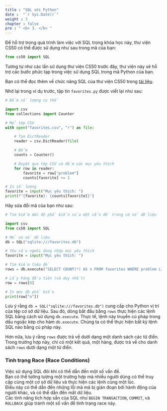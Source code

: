 ```yaml
---
title : "SQL với Python"
date :  "`r Sys.Date()`" 
weight : 3 
chapter : false
pre : " <b> 3. </b> "
---
```

Để hỗ trợ trong quá trình làm việc với SQL trong khóa học này, thư viện CS50 có thể được sử dụng như sau trong mã của bạn:
```python
from cs50 import SQL
```
Tương tự như các lần sử dụng thư viện CS50 trước đây, thư viện này sẽ hỗ trợ các bước phức tạp trong việc sử dụng SQL trong mã Python của bạn.

Bạn có thể đọc thêm về chức năng SQL của thư viện CS50 trong [tài liệu](https://cs50.readthedocs.io/libraries/cs50/python/#cs50.SQL).

Nhớ lại trong ví dụ trước, tập tin `favorites.py` được viết lại như sau:
```python
# Đếm số lượng cụ thể

import csv
from collections import Counter

# Mở tệp CSV
with open("favorites.csv", "r") as file:

    # Tạo DictReader
    reader = csv.DictReader(file)

    # Đếm
    counts = Counter()

    # Duyệt qua tệp CSV và đếm các mục yêu thích
    for row in reader:
        favorite = row["problem"]
        counts[favorite] += 1

# In số lượng
favorite = input("Mục yêu thích: ")
print(f"{favorite}: {counts[favorite]}")

```

Hãy sửa đổi mã của bạn như sau:
```python
# Tìm kiếm mức độ phổ biến của một vấn đề trong cơ sở dữ liệu

import csv
from cs50 import SQL

# Mở cơ sở dữ liệu
db = SQL("sqlite:///favorites.db")

# Yêu cầu người dùng nhập mục yêu thích
favorite = input("Mục yêu thích: ")

# Tìm kiếm tiêu đề
rows = db.execute("SELECT COUNT(*) AS n FROM favorites WHERE problem LIKE ?", favorite)

# Lấy hàng đầu tiên (và duy nhất)
row = rows[0]

# In mức độ phổ biến
print(row["n"])
```
Lưu ý rằng `db = SQL("sqlite:///favorites.db")` cung cấp cho Python vị trí của tệp cơ sở dữ liệu. Sau đó, dòng bắt đầu bằng `rows` thực hiện các lệnh SQL bằng cách sử dụng `db.execute`. Thực tế, lệnh này truyền cú pháp trong dấu ngoặc kép cho hàm `db.execute`. Chúng ta có thể thực hiện bất kỳ lệnh SQL nào bằng cú pháp này.

Hơn nữa, lưu ý rằng `rows` được trả về dưới dạng một danh sách các từ điển. Trong trường hợp này, chỉ có một kết quả, một hàng, được trả về cho danh sách `rows` dưới dạng một từ điển.

### Tình trạng Race (Race Conditions)
Việc sử dụng SQL đôi khi có thể dẫn đến một số vấn đề.  
Bạn có thể tưởng tượng một trường hợp mà nhiều người dùng có thể truy cập cùng một cơ sở dữ liệu và thực hiện các lệnh cùng một lúc.  
Điều này có thể dẫn đến những lỗi mà mã bị gián đoạn bởi hành động của người khác, và có thể dẫn đến mất dữ liệu.  
Các tính năng tích hợp sẵn của SQL như `BEGIN TRANSACTION`, `COMMIT`, và `ROLLBACK` giúp tránh một số vấn đề tình trạng race này.
